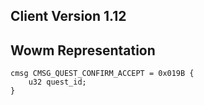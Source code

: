 ## Client Version 1.12

## Wowm Representation
```rust,ignore
cmsg CMSG_QUEST_CONFIRM_ACCEPT = 0x019B {
    u32 quest_id;    
}

```
